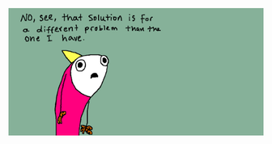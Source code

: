 ![solution for a different problem](solution.png)

<!---
deganmee/deganmee is a ✨ special ✨ repository because its `README.md` (this file) appears on your GitHub profile.
You can click the Preview link to take a look at your changes.
--->
